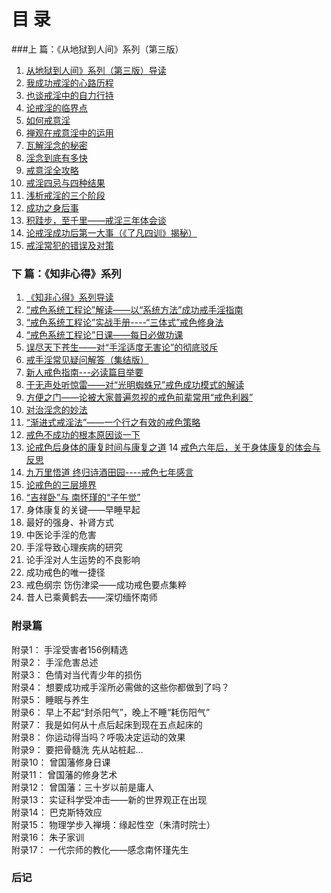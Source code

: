 #          目    录  
###上  篇：《从地狱到人间》系列（第三版） 	

1.  [从地狱到人间》系列（第三版）导读](2-导读.md)	        
2.  [我成功戒淫的心路历程](3-我成功戒淫的心路历程.md)		
3.  [也谈戒淫中的自力行持](4-也谈戒淫中的自力行持.md)	          	
4.  [论戒淫的临界点](5-论戒淫的临界点.md)                   		
5.  [如何戒意淫](6-如何戒意淫.md)    
6.  [禅观在戒意淫中的运用](7-禅观在戒意淫中的运用.md)   
7.  [瓦解淫念的秘密](8-瓦解淫念的秘密.md)
8.	[淫念到底有多快](9-淫念到底有多快.md)       		
9.  [戒意淫全攻略](10-戒意淫全攻略.md)        		
10. [戒淫四忌与四种结果](11-戒淫四忌与四种结果.md) 		
11. [浅析戒淫的三个阶段](12-浅析戒淫的三个阶段.md)	
12. [成功之身后事](13-成功之身后事.md) 				
13. [积跬步，至千里——戒淫三年体会谈](14-戒淫三年体会谈.md) 		
14. [论戒淫成功后第一大事（《了凡四训》揭秘）](15-论戒淫成功后第一大事.md) 		
15. [戒淫常犯的错误及对策](16-戒淫常犯的错误及对策.md) 		
### 下  篇：《知非心得》系列 		
1.  [《知非心得》系列导读](17-知非心得导读.md) 			
2.  [“戒色系统工程论”解读——以“系统方法”成功戒手淫指南 ](18-戒色系统工程论解读.md)		
3.  [“戒色系统工程论”实战手册----“三体式”戒色修身法](19-三体式戒色修身法.md) 		
4.  [“戒色系统工程论”日课——每日必做功课](20-戒色系统工程论日课.md) 		
5.  [误尽天下苍生——对“手淫适度无害论”的彻底驳斥](21-手淫无害论-无尽天下苍生.md) 		
6.  [戒手淫常见疑问解答（集结版）](22-戒手淫常见疑问解答.md) 
7.  [新人戒色指南---必读篇目举要](23-新人戒色指南.md) 
8.  [于无声处听惊雷——对“光明蜘蛛兄”戒色成功模式的解读](24-对光明蜘蛛成功戒色的解读.md) 
9.  [方便之门——论被大家普遍忽视的戒色前辈常用“戒色利器”](25-论被大家普遍忽视的戒色前辈常用的戒色利器.md)  
10. [对治淫念的妙法](26-对治淫念的妙法.md) 
11. [“渐进式戒淫法”——一个行之有效的戒色策略](27-渐进式戒淫法.md)
12. [戒色不成功的根本原因谈一下](28-戒色不成功的根本性原因谈一下.md) 
13. [论戒色后身体的康复时间与康复之道](29-论戒色后身体的康复时间与康复之道.md) 
14  [戒色六年后，关于身体康复的体会与反思](30-戒色六年后的体会与反思.md) 
15. [九万里悟道 终归诗酒田园----戒色七年感言](31-戒色七年感言.md) 
16. [论戒色的三层境界](32-论戒色的三层境界.md) 
17. [“吉祥卧”与 南怀瑾的“子午觉”](33-吉祥卧与南怀瑾的子午觉.md)
18. 身体康复的关键——早睡早起 
19. 最好的强身、补肾方式 
20. 中医论手淫的危害 
21. 手淫导致心理疾病的研究 
22. 论手淫对人生运势的不良影响 
23. 成功戒色的唯一捷径 
24. 戒色纲宗  饬伤津梁——成功戒色要点集粹     
25. 昔人已乘黄鹤去——深切缅怀南师    
### 附录篇   
附录1：    手淫受害者156例精选   
附录2：    手淫危害总述   
附录3：    色情对当代青少年的损伤   
附录4：    想要成功戒手淫所必需做的这些你都做到了吗？   
附录5：    睡眠与养生     
附录6：    早上不起“封杀阳气”，晚上不睡“耗伤阳气”       
附录7：    我是如何从十点后起床到现在五点起床的  
附录8：    你运动得当吗？呼吸决定运动的效果    
附录9：    要把骨髓洗 先从站桩起…    
附录10：   曾国藩修身日课     
附录11：   曾国藩的修身艺术    
附录12：   曾国藩：三十岁以前是庸人    
附录13：   实证科学受冲击——新的世界观正在出现  
附录14：   巴克斯特效应  
附录15：   物理学步入禅境：缘起性空（朱清时院士）     
附录16：   朱子家训    
附录17：   一代宗师的教化——感念南怀瑾先生   
### 后记